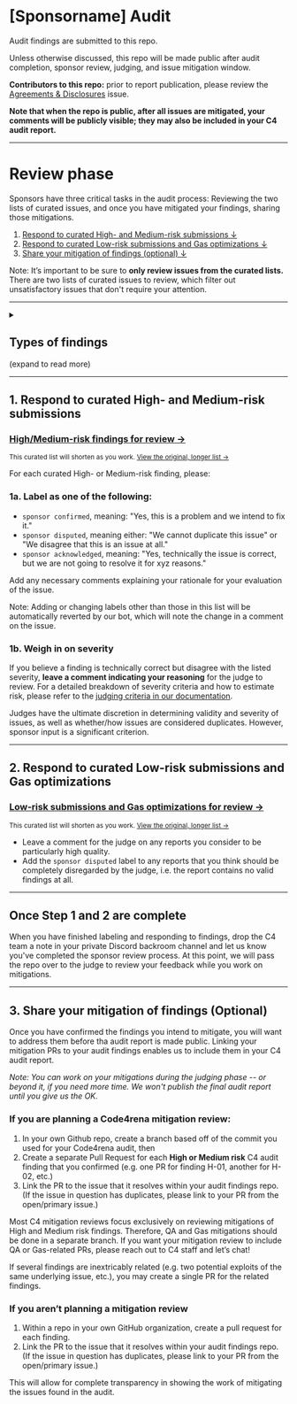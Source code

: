 <!-- 
# HMs
- High/Medium-risk - Updating list
(../../issues?q=is%3Aopen+is%3Aissue+label%3A%222+(Med+Risk)%22%2C%223+(High+Risk)%22+-label%3A%22unsatisfactory%22%2C%22insufficient+quality+report%22%2C%22sponsor+acknowledged%22%2C%22sponsor+confirmed%22%2C%22sponsor+disputed%22+)
- High/Medium-risk - Static list
(../../issues?q=is%3Aopen+is%3Aissue+label%3A%222+(Med+Risk)%22%2C%223+(High+Risk)%22+-label%3A%22unsatisfactory%22%2C%22insufficient+quality+report%22%2C%22sponsor+acknowledged%22%2C%22sponsor+confirmed%22%2C%22sponsor+disputed%22+)

# Reports
- Reports - Updating list
(../../issues?q=is%3Aopen+is%3Aissue+-label%3A"sponsor+acknowledged"%2C"sponsor+confirmed"%2C"sponsor+disputed"+label%3A"QA+(Quality+Assurance)"%2C"G+(Gas+Optimization)"%2C"analysis-advanced"+label%3A"grade-a"%2C"selected+for+report"%2C"high+quality+report")
- Reports - Static list
(../../issues?q=is%3Aopen+is%3Aissue+label%3A"2+(Med+Risk)"%2C"3+(High+Risk)"+-label%3A"unsatisfactory"%2C"insufficient+quality+report")
-->

# [Sponsorname] Audit

Audit findings are submitted to this repo.

Unless otherwise discussed, this repo will be made public after audit completion, sponsor review, judging, and issue mitigation window.

**Contributors to this repo:** prior to report publication, please review the [Agreements & Disclosures](../../issues/1) issue.

**Note that when the repo is public, after all issues are mitigated, your comments will be publicly visible; they may also be included in your C4 audit report.**

---

# Review phase

Sponsors have three critical tasks in the audit process: Reviewing the two lists of curated issues, and once you have mitigated your findings, sharing those mitigations. 

1. [Respond to curated High- and Medium-risk submissions ↓](#1-respond-to-curated-high--and-medium-risk-submissions)
2. [Respond to curated Low-risk submissions and Gas optimizations ↓](#2-respond-to-curated-low-risk-submissions-and-gas-optimizations)
3. [Share your mitigation of findings (optional) ↓](#3-share-your-mitigation-of-findings-optional)

Note: It’s important to be sure to **only review issues from the curated lists.** There are two lists of curated issues to review, which filter out unsatisfactory issues that don't require your attention.

<hr>
<details>
<summary>&nbsp;&nbsp;&nbsp;&nbsp;&nbsp;&nbsp;<h2>Types of findings</h2> (expand to read more)</summary>

### High- or Medium-risk findings

Wardens submit issues without seeing each other's submissions, so keep in mind that there will always be findings that are duplicates. For all issues labeled `3 (High Risk)` or `2 (Medium Risk)`, these have been pre-sorted for you so that there is only one primary issue open per unique finding. All duplicates have been labeled `duplicate`, linked to a primary issue, and closed.

### QA reports and Gas reports

Any warden submissions in these two categories are submitted as bulk listings of issues and recommendations:

- **[QA reports](https://docs.code4rena.com/awarding/judging-criteria#qa-reports-low-risk-and-governance-centralization-risk)** include *all* low severity findings and governance/centralization risk findings from an individual warden.
- **[Gas reports](https://docs.code4rena.com/awarding/judging-criteria#gas-reports)** include *all* gas optimization recommendations from an individual warden.
</details>
<hr>

## 1. Respond to curated High- and Medium-risk submissions

### [High/Medium-risk findings for review →](../../issues?q=is%3Aopen+is%3Aissue+label%3A%222+(Med+Risk)%22%2C%223+(High+Risk)%22+-label%3A%22unsatisfactory%22%2C%22insufficient+quality+report%22%2C%22sponsor+acknowledged%22%2C%22sponsor+confirmed%22%2C%22sponsor+disputed%22+)

<sup>This curated list will shorten as you work. [View the original, longer list →](../../issues?q=is%3Aopen+is%3Aissue+label%3A"2+(Med+Risk)"%2C"3+(High+Risk)"+-label%3A"unsatisfactory"%2C"insufficient+quality+report")</sup>

For each curated High- or Medium-risk finding, please:

### 1a. Label as one of the following:

- `sponsor confirmed`, meaning: "Yes, this is a problem and we intend to fix it."
- `sponsor disputed`, meaning either: "We cannot duplicate this issue" or "We disagree that this is an issue at all."
- `sponsor acknowledged`, meaning: "Yes, technically the issue is correct, but we are not going to resolve it for xyz reasons."

Add any necessary comments explaining your rationale for your evaluation of the issue.

Note: Adding or changing labels other than those in this list will be automatically reverted by our bot, which will note the change in a comment on the issue.

### 1b. Weigh in on severity

If you believe a finding is technically correct but disagree with the listed severity, **leave a comment indicating your reasoning** for the judge to review.
For a detailed breakdown of severity criteria and how to estimate risk, please refer to the [judging criteria in our documentation](https://docs.code4rena.com/awarding/judging-criteria/severity-categorization).

Judges have the ultimate discretion in determining validity and severity of issues, as well as whether/how issues are considered duplicates. However, sponsor input is a significant criterion.

<hr>

## 2. Respond to curated Low-risk submissions and Gas optimizations

### [Low-risk submissions and Gas optimizations for review →](../../issues?q=is%3Aopen+is%3Aissue+-label%3A"sponsor+acknowledged"%2C"sponsor+confirmed"%2C"sponsor+disputed"+label%3A"QA+(Quality+Assurance)"%2C"G+(Gas+Optimization)"%2C"analysis-advanced"+sort%3Acreated-asc)

<sup>This curated list will shorten as you work. [View the original, longer list →](../../issues?q=is%3Aopen+is%3Aissue+label%3A"QA+(Quality+Assurance)"%2C"G+(Gas+Optimization)"%2C"analysis-advanced"+sort%3Acreated-asc)</sup>

- Leave a comment for the judge on any reports you consider to be particularly high quality.
- Add the `sponsor disputed` label to any reports that you think should be completely disregarded by the judge, i.e. the report contains no valid findings at all.

<hr>

## Once Step 1 and 2 are complete

When you have finished labeling and responding to findings, drop the C4 team a note in your private Discord backroom channel and let us know you've completed the sponsor review process. At this point, we will pass the repo over to the judge to review your feedback while you work on mitigations.

<hr>

## 3. Share your mitigation of findings (Optional)

Once you have confirmed the findings you intend to mitigate, you will want to address them before tha audit report is made public. Linking your mitigation PRs to your audit findings enables us to include them in your C4 audit report. 

*Note: You can work on your mitigations during the judging phase -- or beyond it, if you need more time. We won't publish the final audit report until you give us the OK.*

### If you are planning a Code4rena mitigation review:

1. In your own Github repo, create a branch based off of the commit you used for your Code4rena audit, then
2. Create a separate Pull Request for each **High or Medium risk** C4 audit finding that you confirmed (e.g. one PR for finding H-01, another for H-02, etc.)
3. Link the PR to the issue that it resolves within your audit findings repo. (If the issue in question has duplicates, please link to your PR from the open/primary issue.)

Most C4 mitigation reviews focus exclusively on reviewing mitigations of High and Medium risk findings. Therefore, QA and Gas mitigations should be done in a separate branch. If you want your mitigation review to include QA or Gas-related PRs, please reach out to C4 staff and let’s chat!

If several findings are inextricably related (e.g. two potential exploits of the same underlying issue, etc.), you may create a single PR for the related findings.

### If you aren’t planning a mitigation review

1. Within a repo in your own GitHub organization, create a pull request for each finding.
2. Link the PR to the issue that it resolves within your audit findings repo. (If the issue in question has duplicates, please link to your PR from the open/primary issue.)

This will allow for complete transparency in showing the work of mitigating the issues found in the audit. 
